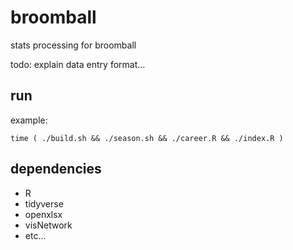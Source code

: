 # broomball
stats processing for broomball

todo: explain data entry format...

## run

example:
```
time ( ./build.sh && ./season.sh && ./career.R && ./index.R )
```

## dependencies

* R
* tidyverse
* openxlsx
* visNetwork
* etc...
